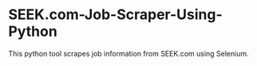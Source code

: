 # SEEK.com-Job-Scraper-Using-Python
This python tool scrapes job information from SEEK.com using Selenium.

